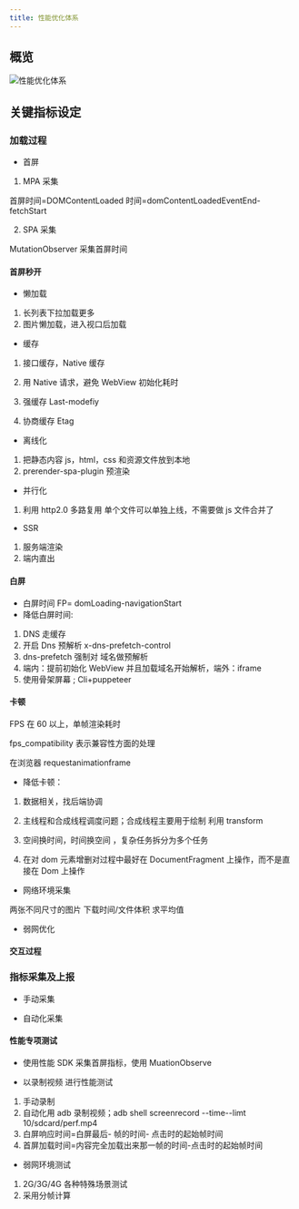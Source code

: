 ```yaml
---
title: 性能优化体系
---
```


## 概览

![性能优化体系](https://s0.lgstatic.com/i/image6/M01/04/C2/Cgp9HWAuNm2ASt5qAAFXu-AqwBI232.png)

## 关键指标设定

### 加载过程

- 首屏

1. MPA 采集

首屏时间=DOMContentLoaded 时间=domContentLoadedEventEnd-fetchStart

2. SPA 采集

MutationObserver 采集首屏时间

#### 首屏秒开

- 懒加载

1. 长列表下拉加载更多
2. 图片懒加载，进入视口后加载

- 缓存

1. 接口缓存，Native 缓存

2. 用 Native 请求，避免 WebView 初始化耗时

3. 强缓存 Last-modefiy

4. 协商缓存 Etag

- 离线化

1. 把静态内容 js，html，css 和资源文件放到本地
2. prerender-spa-plugin 预渲染

- 并行化

1. 利用 http2.0 多路复用
   单个文件可以单独上线，不需要做 js 文件合并了

- SSR

1. 服务端渲染
2. 端内直出

#### 白屏

- 白屏时间 FP= domLoading-navigationStart
- 降低白屏时间:

1. DNS 走缓存
2. 开启 Dns 预解析 x-dns-prefetch-control
3. dns-prefetch 强制对 域名做预解析
4. 端内：提前初始化 WebView 并且加载域名开始解析，端外：iframe
5. 使用骨架屏幕 ; Cli+puppeteer

#### 卡顿

FPS 在 60 以上，单帧渲染耗时

fps_compatibility 表示兼容性方面的处理

在浏览器 requestanimationframe

- 降低卡顿：

1. 数据相关，找后端协调

2. 主线程和合成线程调度问题；合成线程主要用于绘制
   利用 transform
3. 空间换时间，时间换空间 ，复杂任务拆分为多个任务

4. 在对 dom 元素增删对过程中最好在 DocumentFragment 上操作，而不是直接在 Dom 上操作

- 网络环境采集

两张不同尺寸的图片 下载时间/文件体积 求平均值

- 弱网优化

#### 交互过程

### 指标采集及上报

- 手动采集

- 自动化采集

#### 性能专项测试

- 使用性能 SDK 采集首屏指标，使用 MuationObserve

- 以录制视频 进行性能测试

1. 手动录制
2. 自动化用 adb 录制视频；adb shell screenrecord --time--limt 10/sdcard/perf.mp4
3. 白屏响应时间=白屏最后- 帧的时间- 点击时的起始帧时间
4. 首屏加载时间=内容完全加载出来那一帧的时间-点击时的起始帧时间

- 弱网环境测试

1. 2G/3G/4G 各种特殊场景测试
2. 采用分帧计算

